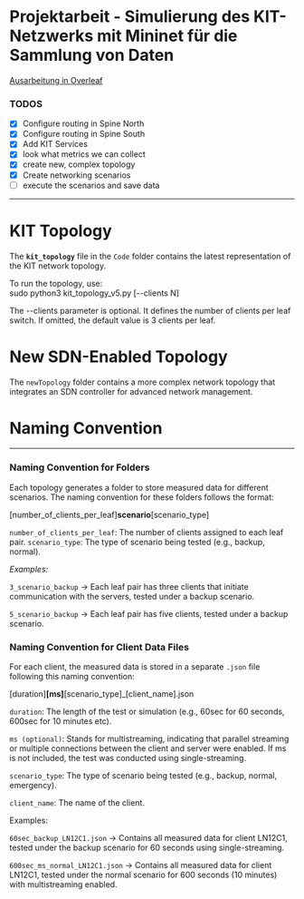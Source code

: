 # Projektarbeit - Simulierung des KIT-Netzwerks mit Mininet für die Sammlung von Daten

[Ausarbeitung in Overleaf](https://de.overleaf.com/read/vhmxkngntjpv#83789b)

### TODOS
- [x] Configure routing in Spine North
- [x] Configure routing in Spine South
- [x] Add KIT Services
- [x] look what metrics we can collect
- [x] create new, complex topology
- [x] Create networking scenarios
- [ ] execute the scenarios and save data

____________________

# KIT Topology  
The **`kit_topology`** file in the `Code` folder contains the latest representation of the KIT network topology.  

To run the topology, use:  
sudo python3 kit_topology_v5.py [--clients N]

The --clients parameter is optional. It defines the number of clients per leaf switch.
If omitted, the default value is 3 clients per leaf.

# New SDN-Enabled Topology

The `newTopology` folder contains a more complex network topology that integrates an SDN controller for advanced network management.





# Naming Convention
____________________

### Naming Convention for Folders

Each topology generates a folder to store measured data for different scenarios. The naming convention for these folders follows the format:

[number_of_clients_per_leaf]__scenario__[scenario_type]

`number_of_clients_per_leaf`: The number of clients assigned to each leaf pair.
`scenario_type`: The type of scenario being tested (e.g., backup, normal).

_Examples:_

`3_scenario_backup` → Each leaf pair has three clients that initiate communication with the servers, tested under a backup scenario.

`5_scenario_backup` → Each leaf pair has five clients, tested under a backup scenario.


### Naming Convention for Client Data Files
For each client, the measured data is stored in a separate `.json` file following this naming convention:

[duration]__[ms]__[scenario_type]_[client_name].json

`duration`: The length of the test or simulation (e.g., 60sec for 60 seconds, 600sec for 10 minutes etc).

`ms (optional)`: Stands for multistreaming, indicating that parallel streaming or multiple connections between the client and server were enabled. If ms is not included, the test was conducted using single-streaming.

`scenario_type`: The type of scenario being tested (e.g., backup, normal, emergency).

`client_name`: The name of the client.

Examples:

`60sec_backup_LN12C1.json` → Contains all measured data for client LN12C1, tested under the backup scenario for 60 seconds using single-streaming.

`600sec_ms_normal_LN12C1.json` → Contains all measured data for client LN12C1, tested under the normal scenario for 600 seconds (10 minutes) with multistreaming enabled.
